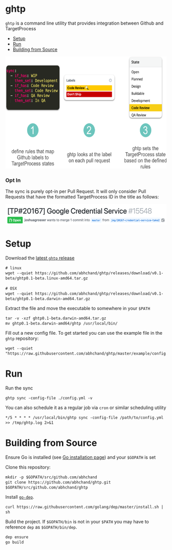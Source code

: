 # ghtp

`ghtp` is a command line utility that provides integration between Github and TargetProcess

- [Setup](#setup)
- [Run](#run)
- [Building from Source](#building-from-source)

<img src="https://raw.githubusercontent.com/abhchand/ghtp/master/meta/how-it-works.png" alt="How it Works" height="350" />

### Opt In

The sync is purely opt-in per Pull Request. It will only consider Pull Requests that have the formatted TargetProcess ID in the title as follows:

<img src="https://raw.githubusercontent.com/abhchand/ghtp/master/meta/pull-request-title.png" alt="How it Works" height="65" />

# <a name="setup"></a>Setup

Download the [latest `ghtp` release](https://github.com/abhchand/ghtp/releases)

```
# linux
wget --quiet https://github.com/abhchand/ghtp/releases/download/v0.1-beta/ghtp0.1-beta.linux-amd64.tar.gz

# OSX
wget --quiet https://github.com/abhchand/ghtp/releases/download/v0.1-beta/ghtp0.1-beta.darwin-amd64.tar.gz
```

Extract the file and move the executable to somewhere in your `$PATH`

```
tar -v -xzf ghtp0.1-beta.darwin-amd64.tar.gz
mv ghtp0.1-beta.darwin-amd64/ghtp /usr/local/bin/
```

Fill out a new config file. To get started you can use the example file in the `ghtp` repository:

```
wget --quiet "https://raw.githubusercontent.com/abhchand/ghtp/master/example/config.yml"
```

# <a name="run"></a>Run

Run the sync

```
ghtp sync -config-file ./config.yml -v
```

You can also schedule it as a regular job via `cron` or similar scheduling utility

```
*/5 * * * * /usr/local/bin/ghtp sync -config-file /path/to/config.yml >> /tmp/ghtp.log 2>&1
```

# <a name="building-from-source"></a>Building from Source


Ensure Go is installed (see [Go installation page](https://golang.org/doc/install)) and your `$GOPATH` is set

Clone this repository:

```
mkdir -p $GOPATH/src/github.com/abhchand
git clone https://github.com/abhchand/ghtp.git $GOPATH/src/github.com/abhchand/ghtp
```

Install [`go-dep`](https://golang.github.io/dep/docs/installation.html).

```
curl https://raw.githubusercontent.com/golang/dep/master/install.sh | sh
```

Build the project. If `$GOPATH/bin` is not in your `$PATH` you may have to reference `dep` as `$GOPATH/bin/dep`.

```
dep ensure
go build
```
